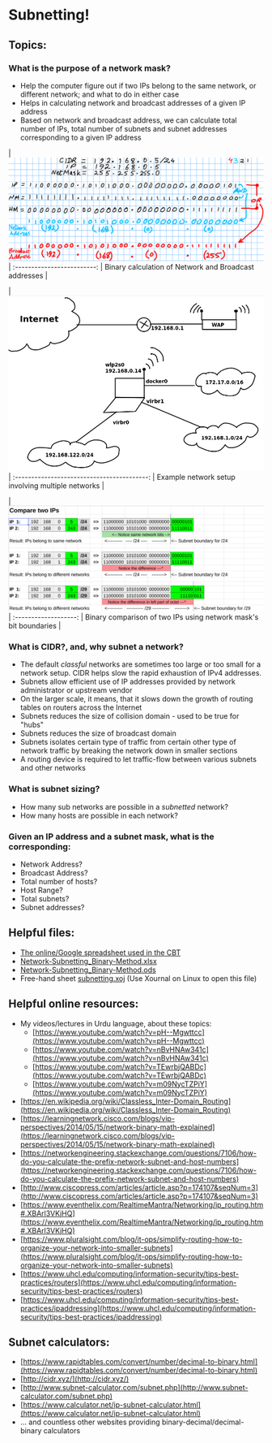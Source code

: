 # Subnetting!


## Topics:
### What is the purpose of a network mask?
* Help the computer figure out if two IPs belong to the same network, or different network; and what to do in either case
* Helps in calculating network and broadcast addresses of a given IP address
* Based on network and broadcast address, we can calculate total number of IPs, total number of subnets and subnet addresses corresponding to a given IP address


| ![](network-and-broadcast-address-binary.png) |
:-------------------------:
| Binary calculation of Network and Broadcast addresses |


| ![](example-routing.png) |
:-----------------------------------------:
| Example network setup involving multiple networks |


| ![compare-two-ips](compare-two-ips.png) |
:-------------------:
| Binary comparison of two IPs using network mask's bit boundaries |


### What is CIDR?, and, why subnet a network?
* The default *classful* networks are sometimes too large or too small for a network setup. CIDR helps slow the rapid exhaustion of IPv4 addresses.
* Subnets allow efficient use of IP addresses provided by network administrator or upstream vendor
* On the larger scale, it means, that it slows down the growth of routing tables on routers across the Internet
* Subnets reduces the size of collision domain - used to be true for "hubs"
* Subnets reduces the size of broadcast domain
* Subnets isolates certain type of traffic from certain other type of network traffic by breaking the network down in smaller sections
* A routing device is required to let traffic-flow between various subnets and other networks

### What is subnet sizing?
* How many sub networks are possible in a *subnetted* network?
* How many hosts are possible in each network?

### Given an IP address and a subnet mask, what is the corresponding: 
* Network Address? 
* Broadcast Address? 
* Total number of hosts?
* Host Range? 
* Total subnets?
* Subnet addresses?

## Helpful files:
* [The online/Google spreadsheet used in the CBT](https://docs.google.com/spreadsheets/d/15EKKwzCn5uEutmqAf4rFJT0lrrbNxCzd8HHM_YSuczc/edit?usp=sharing)
* [Network-Subnetting_Binary-Method.xlsx](Network-Subnetting_Binary-Method.xlsx)
* [Network-Subnetting_Binary-Method.ods](Network-Subnetting_Binary-Method.ods)
* Free-hand sheet [subnetting.xoj](subnetting.xoj) (Use Xournal on Linux to open this file)

## Helpful online resources:
* My videos/lectures in Urdu language, about these topics:
  * [https://www.youtube.com/watch?v=pH--Mgwttcc](https://www.youtube.com/watch?v=pH--Mgwttcc)
  * [https://www.youtube.com/watch?v=nBvHNAw341c](https://www.youtube.com/watch?v=nBvHNAw341c)
  * [https://www.youtube.com/watch?v=TEwrbjQABDc](https://www.youtube.com/watch?v=TEwrbjQABDc)
  * [https://www.youtube.com/watch?v=m09NycTZPiY](https://www.youtube.com/watch?v=m09NycTZPiY)
* [https://en.wikipedia.org/wiki/Classless_Inter-Domain_Routing](https://en.wikipedia.org/wiki/Classless_Inter-Domain_Routing)
* [https://learningnetwork.cisco.com/blogs/vip-perspectives/2014/05/15/network-binary-math-explained](https://learningnetwork.cisco.com/blogs/vip-perspectives/2014/05/15/network-binary-math-explained)
* [https://networkengineering.stackexchange.com/questions/7106/how-do-you-calculate-the-prefix-network-subnet-and-host-numbers](https://networkengineering.stackexchange.com/questions/7106/how-do-you-calculate-the-prefix-network-subnet-and-host-numbers)
* [http://www.ciscopress.com/articles/article.asp?p=174107&seqNum=3](http://www.ciscopress.com/articles/article.asp?p=174107&seqNum=3)
* [https://www.eventhelix.com/RealtimeMantra/Networking/ip_routing.htm#.XBArl3VKjHQ](https://www.eventhelix.com/RealtimeMantra/Networking/ip_routing.htm#.XBArl3VKjHQ)
* [https://www.pluralsight.com/blog/it-ops/simplify-routing-how-to-organize-your-network-into-smaller-subnets](https://www.pluralsight.com/blog/it-ops/simplify-routing-how-to-organize-your-network-into-smaller-subnets)
* [https://www.uhcl.edu/computing/information-security/tips-best-practices/routers](https://www.uhcl.edu/computing/information-security/tips-best-practices/routers)
* [https://www.uhcl.edu/computing/information-security/tips-best-practices/ipaddressing](https://www.uhcl.edu/computing/information-security/tips-best-practices/ipaddressing)


## Subnet calculators:
* [https://www.rapidtables.com/convert/number/decimal-to-binary.html](https://www.rapidtables.com/convert/number/decimal-to-binary.html)
* [http://cidr.xyz/](http://cidr.xyz/)
* [http://www.subnet-calculator.com/subnet.php](http://www.subnet-calculator.com/subnet.php)
* [https://www.calculator.net/ip-subnet-calculator.html](https://www.calculator.net/ip-subnet-calculator.html)
* ... and countless other websites providing binary-decimal/decimal-binary calculators 

